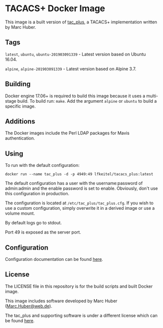 # TACACS+ Docker Image

This image is a built version of [tac_plus](http://www.pro-bono-publico.de/projects/),
a TACACS+ implementation written by Marc Huber.

## Tags

`latest`, `ubuntu`, `ubuntu-201903091339` - Latest version based on Ubuntu 16.04.

`alpine`, `alpine-201903091339` - Latest version based on Alpine 3.7.

## Building

Docker engine 17.06+ is required to build this image because it uses a multi-stage build.
To build run: `make`. Add the argument `alpine` or `ubuntu` to build a specific image.

## Additions

The Docker images include the Perl LDAP packages for Mavis authentication.

## Using

To run with the default configuration:

```
docker run --name tac_plus -d -p 4949:49 lfkeitel/tacacs_plus:latest
```

The default configuration has a user with the username:password of admin:admin
and the enable password is set to enable. Obviously, don't use this configuration
in production.

The configuration is located at `/etc/tac_plus/tac_plus.cfg`. If you wish to use
a custom configuration, simply overwrite it in a derived image or use a volume mount.

By default logs go to stdout.

Port 49 is exposed as the server port.

## Configuration

Configuration documentation can be found
[here](http://www.pro-bono-publico.de/projects/unpacked/doc/tac_plus.pdf).

## License

The LICENSE file in this repository is for the build scripts and built Docker image.

This image includes software developed by Marc Huber (Marc.Huber@web.de).

The tac_plus and supporting software is under a different license which can be found
[here](http://www.pro-bono-publico.de/projects/unpacked/LICENSE).

